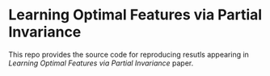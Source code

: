 # Learning Optimal Features via Partial Invariance
This repo provides the source code for reproducing resutls appearing in <em>Learning Optimal Features via Partial Invariance</em> paper. 
